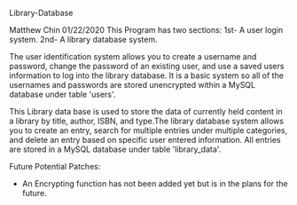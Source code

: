 Library-Database

Matthew Chin
01/22/2020
This Program has two sections: 1st- A user login system. 2nd- A library database system.

The user identification system allows you to create a username and password, change the password of an existing user, and use a saved 
users information to log into the library database. It is a basic system so all of the usernames and passwords are stored unencrypted 
within a MySQL database under table 'users'.

This Library data base is used to store the data of currently held content in a library by title, author, ISBN, and type.The library 
database system allows you to create an entry, search for multiple entries under multiple categories, and delete an entry based on
specific user entered information. All entries are stored in a MySQL database under table 'library_data'.

Future Potential Patches:
- An Encrypting function has not been added yet but is in the plans for the future.
